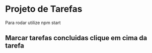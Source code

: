 # Projeto de Tarefas

Para rodar utilize npm start


## Marcar tarefas concluidas clique em cima da tarefa
